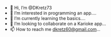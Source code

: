 - 👋 Hi, I’m @DKretz73
- 👀 I’m interested in programming an app....
- 🌱 I’m currently learning the basics....
- 💞️ I’m looking to collaborate on a Karioke app...
- 📫 How to reach me dkretz60@gmail.com...


<!---
DKretz73/DKretz73 is a ✨ special ✨ repository because its `README.md` (this file) appears on your GitHub profile.
You can click the Preview link to take a look at your changes.
--->
